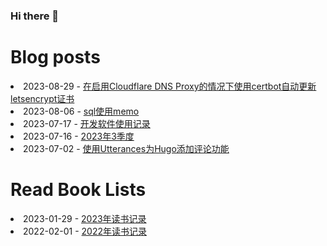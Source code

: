 ### Hi there 👋

<!--
**deletefromuser/deletefromuser** is a ✨ _special_ ✨ repository because its `README.md` (this file) appears on your GitHub profile.

Here are some ideas to get you started:

- 🔭 I’m currently working on ...
- 🌱 I’m currently learning ...
- 👯 I’m looking to collaborate on ...
- 🤔 I’m looking for help with ...
- 💬 Ask me about ...
- 📫 How to reach me: ...
- 😄 Pronouns: ...
- ⚡ Fun fact: ...
-->

# Blog posts
<!-- BLOG-POST-LIST:START -->
<li>2023-08-29 - <a href="https://deletefromuser.github.io/web/2023082901/" rel="nofollow">在启用Cloudflare DNS Proxy的情况下使用certbot自动更新letsencrypt证书</a></li><li>2023-08-06 - <a href="https://deletefromuser.github.io/sql/2023060301/" rel="nofollow">sql使用memo</a></li><li>2023-07-17 - <a href="https://deletefromuser.github.io/tip/2023071701/" rel="nofollow">开发软件使用记录</a></li><li>2023-07-16 - <a href="https://deletefromuser.github.io/watch/2023070101/" rel="nofollow">2023年3季度</a></li><li>2023-07-02 - <a href="https://deletefromuser.github.io/web/2023070203/" rel="nofollow">使用Utterances为Hugo添加评论功能</a></li>
<!-- BLOG-POST-LIST:END -->

# Read Book Lists
<!-- READ-BOOK-LIST:START -->
<li>2023-01-29 - <a href="https://deletefromuser.github.io/read/2023012901/" rel="nofollow">2023年读书记录</a></li><li>2022-02-01 - <a href="https://deletefromuser.github.io/read/2022030701/" rel="nofollow">2022年读书记录</a></li>
<!-- READ-BOOK-LIST:END -->
